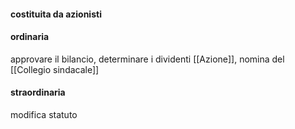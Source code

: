 #### costituita da azionisti
#### ordinaria 
approvare il bilancio, determinare i dividenti [[Azione]], nomina del [[Collegio sindacale]]
#### straordinaria
modifica statuto